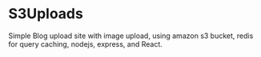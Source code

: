 # S3Uploads


Simple Blog upload site with image upload, using amazon s3 bucket, redis for query caching, nodejs, express, and React.
